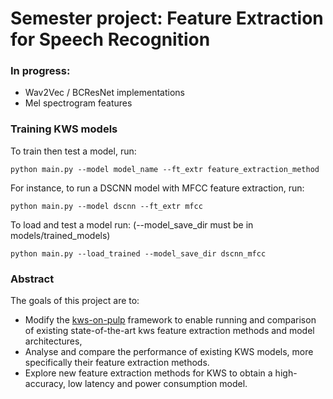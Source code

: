 # Semester project: Feature Extraction for Speech Recognition
### In progress:
- Wav2Vec / BCResNet implementations
- Mel spectrogram features

### Training KWS models
To train then test a model, run:
```
python main.py --model model_name --ft_extr feature_extraction_method 
```

For instance, to run a DSCNN model with MFCC feature extraction, run:
```
python main.py --model dscnn --ft_extr mfcc
```

To load and test a model run: (--model_save_dir must be in models/trained_models)
```
python main.py --load_trained --model_save_dir dscnn_mfcc
```

### Abstract
The goals of this project are to:
- Modify the [kws-on-pulp](https://github.com/pulp-platform/kws-on-pulp) framework to enable running and comparison of existing state-of-the-art kws feature extraction methods and model architectures, 
- Analyse and compare the performance of existing KWS models, more specifically their feature extraction methods.
- Explore new feature extraction methods for KWS to obtain a high-accuracy, low latency and power consumption model.

